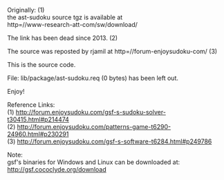 Originally: (1)<br>
the ast-sudoku source tgz is available at<br>
http=//www-research-att-com/sw/download/

The link has been dead since 2013. (2)

The source was reposted by rjamil at http=//forum-enjoysudoku-com/ (3)

This is the source code.

File: lib/package/ast-sudoku.req (0 bytes) has been left out.

Enjoy!

Reference Links:<br>
(1) http://forum.enjoysudoku.com/gsf-s-sudoku-solver-t30415.html#p214474<br>
(2) http://forum.enjoysudoku.com/patterns-game-t6290-24960.html#p230291<br>
(3) http://forum.enjoysudoku.com/gsf-s-software-t6284.html#p249786

Note:<br>
gsf's binaries for Windows and Linux can be downloaded at:<br>
http://gsf.cococlyde.org/download

